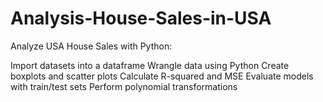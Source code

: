# Analysis-House-Sales-in-USA
Analyze USA House Sales with Python:

Import datasets into a dataframe
Wrangle data using Python
Create boxplots and scatter plots
Calculate R-squared and MSE
Evaluate models with train/test sets
Perform polynomial transformations
